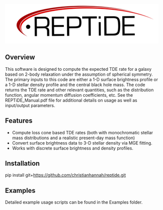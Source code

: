 ![alt text](https://github.com/christianhannah/reptide/blob/main/reptide/Images/REPTIDE_LOGO_FINAL_background.png?raw=true)

## Overview

This software is designed to compute the expected TDE rate for a galaxy based on 2-body relaxation under the assumption of spherical symmetry. The primary inputs to this code are either a 1-D surface brightness profile or a 1-D stellar density profile and the central black hole mass. The code returns the TDE rate and other relevant quantities, such as the distribution function, angular momentum diffusion coefficients, etc. See the REPTiDE_Manual.pdf file for additional details on usage as well as input/output parameters.

## Features

- Compute loss cone based TDE rates (both with monochromatic stellar mass distributions and a realistic present-day mass function)
- Convert surface brightness data to 3-D stellar density via MGE fitting.
- Works with discrete surface brightness and density profiles. 

## Installation

pip install git+https://github.com/christianhannah/reptide.git

## Examples

Detailed example usage scripts can be found in the Examples folder.
